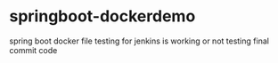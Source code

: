 # springboot-dockerdemo
spring boot docker file
testing for jenkins is working or not
testing
final commit code
